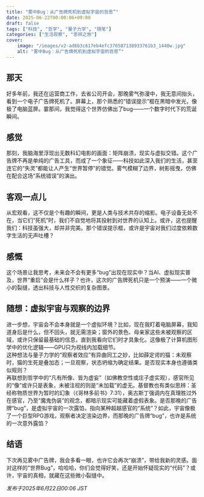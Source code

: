 ```yaml
---
title: "雾中Bug：从广告牌死机到虚拟宇宙的哲思”"
date: 2025-06-22T00:00:06+09:00
draft: false
tags: ["科技", "哲学", "量子力学", "随笔"]
categories: ["生活观察", "思辨之旅"]
cover:
    image: "/images/v2-ad6b3c617eb4efc376587138933761b3_1440w.jpg" 
    alt: "雾中Bug：从广告牌死机到虚拟宇宙的哲思”"
---
```



## 那天
好多年前，我还在运营商工作，去省公司开会，那晚雾气弥漫中，我无意间抬头，看到一个电子广告牌死机了。屏幕上，那个熟悉的“错误提示”框在黑暗中发光，像极了电脑蓝屏。霎那间，我觉得这个世界仿佛出了bug——一个数字时代下的荒诞瞬间。

## 感觉
那刻，我脑海里浮现出无数科幻电影的画面：矩阵崩溃，现实与虚拟交错。这个广告牌不再是单纯的广告工具，而成了一个象征——科技如此深入我们的生活，甚至连它的“失灵”都能让人产生“世界暂停”的错觉。雾气模糊了边界，树影摇曳，仿佛在配合这场“系统错误”的演出。

## 客观一点儿
从宏观看，这不仅是个有趣的瞬间，更是人类与技术共存的缩影。电子设备无处不在，当它们“死机”时，我们不自觉地将其投射到对世界的认知上。或许，这也提醒我们：科技虽强大，却并非完美。那个错误提示框，或许是宇宙对我们过度依赖数字生活的无声吐槽？

## 感慨
这个场景让我思考，未来会不会有更多“bug”出现在现实中？当AI、虚拟现实普及，世界“重启”会是什么样子？也许，这次的广告牌死机只是一个预演——一个微小的裂缝，透出科技与人性交织的复杂图景。

## 随想：虚拟宇宙与观察的边界
进一步想，宇宙会不会本身就是一个虚拟环境？比如，现在我盯着电脑屏幕，我知道身后是什么，但不回头，就无需渲染；窗外的景色、母亲家这些未被观察的区域，或许只保留最基础的信息，直到我看向它们时才具象化。这像极了计算机图形学中的优化逻辑——GPU只为视线内加载细节。  
这种想法与量子力学的“观察者效应”有异曲同工之妙，比如薛定谔的猫：未观察时，猫的生死是叠加态；一旦观察，状态坍缩为确定结果。是否现实本身也遵循类似规则？  
再联想到哲学中的“凡有所像、皆为虚妄”（如佛教空性或庄子虚实观），感官所见的“像”或许只是表象，未被注视的则是“未加载”的虚无。基督教也有类似思辨：圣经称物质世界为暂时的幻象（《哥林多前书》7:31），奥古斯丁强调内在真理胜过外在感官，乃至“魔鬼伪装”的观念，都暗示现实可能藏着虚假表象。是否那晚的广告牌“bug”，是虚拟宇宙的一次露馅，指向某种超越感官的“系统”？如此，宇宙像极了一个巨型RPG游戏，观察者决定渲染边界，而那晚的广告牌“bug”，也许是系统的一次意外露馅？

## 结语
下次再见雾中广告牌，我会多看一眼，也许它会再次“崩溃”，带给我新的灵感。面对这样的“世界Bug”，哈哈哈，你们会觉得好笑，还是开始怀疑现实的“代码”？或许，宇宙的真相，就藏在这些微小裂缝中。

*发布于2025年6月22日00:06 JST*